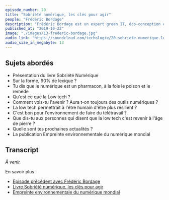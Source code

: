 ```yaml
---
episode_number: 20
title: "Sobriété numérique, les clés pour agir"
people: "Frédéric Bordage"
description: "Frédéric Bordage est un expert green IT, éco-conception et la conception responsable des services numériques. Nous l'avions déjà rencontré lors d'un précédent épisode. Il nous parle cette fois de son livre Sobriété numérique, les clés pour agir sorti le 10 septembre 2019."
published_at: "2019-10-22"
image: "./images/13-frederic-bordage.jpg"
audio_link: "https://soundcloud.com/techologie/20-sobriete-numerique-les-cles-pour-agir-avec-frederic-bordage"
audio_size_in_megabyte: 13
---
```


## Sujets abordés

* Présentation du livre Sobriété Numérique
* Sur la forme, 90% de lexique ?
* Tu dis que le numérique est un pharmacon, à la fois le poison et le remède
* Qu'est ce que la Low tech ?
* Comment vois-tu l'avenir ? Aura t-on toujours des outils numériques ?
* La low tech permettrait à l'être humain d'être plus résilient ?
* C'est bon pour l'environnement de faire du télétravail ?
* Que dis-tu aux personnes qui disent que la low tech c'est revenir à l'âge de pierre ?
* Quelle sont tes prochaines actualités ?
* La publication Empreinte environnementale du numérique mondial

## Transcript

_À venir._

<div class="block">
En savoir plus :

* [Episode précédent avec Frédéric Bordage](https://techologie.net/episodes/13-numerique-responsable-outil-de-resilience)
* [Livre Sobriété numérique, les clés pour agir](https://www.greenit.fr/2019/09/10/sobriete-numerique-les-cles-pour-agir/)
* [Empreinte environnementale du numérique mondial](https://www.greenit.fr/empreinte-environnementale-du-numerique-mondial/) 

</div>
